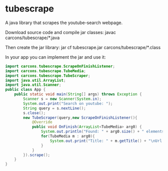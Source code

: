 # tubescrape
A java library that scrapes the youtube-search webpage.

Download source code and compile jar classes:
javac carcons/tubescrape/*.java

Then create the jar library:
jar cf tubescrape.jar carcons/tubescrape/*.class

In your app you can implement the jar and use it:

```java
import carcons.tubescrape.ScrapeOnFinishListener;
import carcons.tubescrape.TubeMedia;
import carcons.tubescrape.TubeScraper;
import java.util.ArrayList;
import java.util.Scanner;
public class App {
    public static void main(String[] args) throws Exception {
        Scanner s = new Scanner(System.in);
        System.out.print("Search on youtube: ");
        String query = s.nextLine();
        s.close();
        new TubeScraper(query,new ScrapeOnFinishListener(){
            @Override
            public void OnFinish(ArrayList<TubeMedia> arg0) {
                System.out.println("Found: " + arg0.size() + " elements.");
                for(TubeMedia m : arg0){
                    System.out.print("Title: " + m.getTitle() + "\nUrl: " + m.getYouTubeUrl() + "\n\n");
                }            
            }
        }).scrape();
    }
}
```
